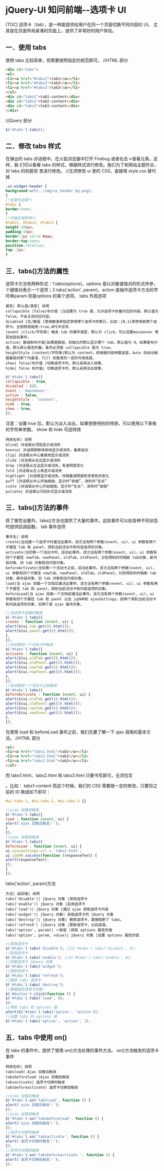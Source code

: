 # jQuery-UI 知问前端--选项卡 UI
[TOC]
选项卡（tab），是一种能提供给用户在同一个页面切换不同内容的 UI。 尤其是在页面布局紧凑的页面上，提供了非常好的用户体验。

## 一．使用 tabs
使用 tabs 比较简单，但需要按照指定的规范即可。
//HTML 部分
```html
<div id="tabs">
<ul>
<li><a href="#tabs1">tab1</a></li>
<li><a href="#tabs2">tab2</a></li>
<li><a href="#tabs3">tab3</a></li>
</ul>
<div id="tabs1">tab1-content</div>
<div id="tabs2">tab2-content</div>
<div id="tabs3">tab3-content</div>
</div>
```
//jQuery 部分
```javascript
$('#tabs').tabs();
```

## 二．修改 tabs 样式
在弹出的 tabs 对话框中，在火狐浏览器中打开 Firebug 或者右击->查看元素。这样，我
们可以看看 tabs 的样式，根据样式进行修改。我们为了和网站主题符合，对 tabs 的标题背
景进行修改。
//无须修改 ui 里的 CSS，直接用 style.css 替代掉
```css
.ui-widget-header {
background:url(../img/ui_header_bg.png);
}
/*去掉外边框*/
#tabs {
border:none;
}
/*内容区域修饰*/
#tabs1, #tabs2, #tabs3 {
height:100px;
padding:10px;
border:1px solid #aaa;
border-top:none;
position:relative;
top:-2px;
}
```
## 三．tabs()方法的属性
选项卡方法有两种形式：1.tabs(options)，options 是以对象键值对的形式传参，个键值对表示一个选项；2.tabs('action', param)，action 是操作选项卡方法的字符串param 则是options 的某个选项。
tabs 外观选项
```table
属性| 默认值/类型| 说明
collapsible |false/布尔值 |当设置为 true 是，允许选项卡折叠对应的内容。默认值为 false，不会关闭对应内容。
disabled |无/数组 |使用数值来指定禁用哪个选项卡的索引，比如：[0,1]来禁用前两个选项卡。全部禁用就用:true,API中没写.
|event |click/字符串| 触发 tab 的事件类型，默认为 click。可以设置mouseover 等其他鼠标事件。
active| 数组和布尔值|如果是数组，初始化时默认显示哪个 tab，默认值为 0。如果是布尔值，那么默认是否折叠。条件必须是 collapsible 值为 true。
heightStyle |content/字符串|默认为 content，即根据内容伸展高度。Auto 则自动根据最高的那个为基准，fill 则是填充一定的可用高度。
show| false/布尔值 |切换选项卡时，默认采用淡入效果。
hide| false 布尔值| 切换选项卡时，默认采用淡出效果。
```
```javascript
$('#tabs').tabs({
collapsible : true,
disabled : [0],
event : 'mouseover',
active : false,
heightStyle : 'content',
hide : true,
show : true,
});
```
注意：设置 true 后，默认为淡入淡出，如果想使用别的特效，可以使用以下表格的字符串参数。
show 和 hide 可选特效
```table
特效名称| 说明
blind| 对话框从顶部显示或消失
bounce| 对话框断断续续地显示或消失，垂直运动
clip| 对话框从中心垂直地显示或消失
slide |对话框从左边显示或消失
drop |对话框从左边显示或消失，有透明度变化
fold |对话框从左上角显示或消失
highlight |对话框显示或消失，伴随着透明度和背景色的变化
puff |对话框从中心开始缩放。显示时“收缩”，消失时“生长”
scale |对话框从中心开始缩放。显示时“生长”，消失时“收缩”
pulsate| 对话框以闪烁形式显示或消失
```

## 三．tabs()方法的事件
除了属性设置外，tabs()方法也提供了大量的事件。这些事件可以给各种不同状态时提供回调函数。
tab 事件选项
```table
事件名| 说明
create|当创建一个选项卡时激活此事件。该方法有两个参数(event, ui)，ui 参数有两个子属性 tab 和 panel，得到当前活动卡和内容选项的对象。
activate|当切换一个活动卡时，启动此事件。该方法有两个参数(event, ui)，ui 参数有四个子属性 newTab、newPanel、oldTab，oldPanel。分别得到的时候新 tab对象、新内容对象、旧 tab 对象和旧内容对象。
beforeActivate|当切换一个活动卡之前，启动此事件。该方法有两个参数(event, ui)，ui 参数有四个子属性 newTab、newPanel、oldTab，oldPanel。分别得到的时候新 tab 对象、新内容对象、旧 tab 对象和旧内容对象。
load|当 ajax 加载一个文档后激活此事件。该方法有两个参数(event, ui)，ui 参数有两个子属性 tab 和 panel，得到当前活动卡和内容选项的对象。
beforeLoad|当 ajax 加载一个文档前激活此事件。该方法有两个参数(event, ui)，ui 参数有四个子属性 tab 和 panel 以及 jqXHR和 ajaxSettings，前两个得到当前活动卡和内容选项的对象，后两个是 ajax 操作对象。
```
```javascript
//当选项卡创建时触发
$('#tabs').tabs({
create : function (event, ui) {
alert($(ui.tab.get()).html());
alert($(ui.panel.get()).html());
},
});
//当切换到一个活动卡时触发
$('#tabs').tabs({
activate : function (event, ui) {
alert($(ui.oldTab.get()).html());
alert($(ui.oldPanel.get()).html());
alert($(ui.newTab.get()).html());
alert($(ui.newPanel.get()).html());
},
});
//当切换到一个活动卡之前触发
$('#tabs').tabs({
beforeActivate : function (event, ui) {
alert($(ui.oldTab.get()).html());
alert($(ui.oldPanel.get()).html());
alert($(ui.newTab.get()).html());
alert($(ui.newPanel.get()).html());
},
});
```
在使用 load 和 beforeLoad 事件之前，我们先要了解一下 ajax 调用的基本方法。
//HTML 部分
```html
<ul>
<li><a href="tabs1.html">tab1</a></li>
<li><a href="tabs2.html">tab2</a></li>
<li><a href="tabs3.html">tab3</a></li>
</ul>
```
而 tabs1.html、tabs2.html 和 tabs3.html 只要书写即可，无须包含<div>。比如：
tabs1-content
而这个时候，我们的 CSS 需要做一定的修改，只要将之前的 ID 换成如下即可：
```css
#ui-tabs-1, #ui-tabs-2, #ui-tabs-3 {}
```
```javascript
//ajax 加载后触发
$('#tabs').tabs({
load : function (event, ui) {
alert('ajax 加载后触发！');
}
});
//ajax 加载前触发
$('#tabs').tabs({
beforeLoad : function (event, ui) {
ui.ajaxSettings.url = 'tabs2.html';
ui.jqXHR.success(function (responseText) {
alert(responseText);
});
}
});
```
tabs('action', param)方法
```table
方法| 返回值| 说明
tabs('disable')| jQuery 对象 |禁用选项卡
tabs('enable')| jQuery 对象 |启用选项卡
tabs('load')| jQuery 对象 |通过 ajax 获取选项卡内容
tabs('widget')| jQuery 对象| 获取选项卡的 jQuery 对象
tabs('destroy')| jQuery 对象| 删除选项卡，直接阻断了 tabs。
tabs('refresh') |jQuery 对象 |更新选项卡，比如高度。
tabs('option', param)| 一般值 |获取 options 属性的值
tabs('option', param, value)| jQuery 对象 |设置 options 属性的值
```
```javascript
//禁用选项卡
$('#tabs').tabs('disable'); //$('#tabs').tabs('disable', 0);
//启用选项卡
$('#tabs').tabs('enable'); //$('#tabs').tabs('enable', 0);
//获取选项卡 jQuery 对象
$('#tabs').tabs('widget');
//更新选项卡
$('#tabs').tabs('refresh');
//删除 tabs 选项卡
$('#tabs').tabs('destroy');
//重载指定选项卡内容
$('#button').click(function () {
$('#tabs').tabs('load', 0);
});
//得到 tabs 的 options 值
alert($('#tabs').tabs('option', 'active'));
//设置 tabs 的 options 值
$('#tabs').tabs('option', 'active', 1);
```
## 五．tabs 中使用 on()
在 tabs 的事件中，提供了使用 on()方法处理的事件方法。
on()方法触发的选项卡事件
```table
特效名称| 说明
tabsload| Ajax 加载后触发
tabsbeforeload |Ajax 加载前触发
tabsactivate| 选项卡切换时触发
tabsbeforeactivate| 选项卡切换前触发
```
```javascript
//ajax 加载后触发
$('#tabs').on('tabsload', function () {
alert('ajax 加载后触发！');
});
//ajax 加载前触发
$('#tabs').on('tabsbeforeload', function () {
alert('ajax 加载前触发！');
});
//选项卡切换时触发
$('#tabs').on('tabsactivate', function () {
alert('选项卡切换时触发！');
});
//选项卡切换前触发
$('#tabs').on('tabsbeforeactivate ', function () {
alert('选项卡切换前触发！');
});
```

